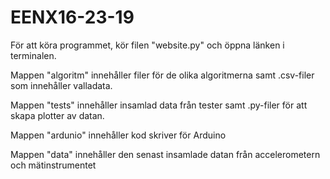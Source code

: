 # EENX16-23-19

För att köra programmet, kör filen "website.py" och öppna länken i terminalen.

Mappen "algoritm" innehåller filer för de olika algoritmerna samt .csv-filer som innehåller valladata.

Mappen "tests" innehåller insamlad data från tester samt .py-filer för att skapa plotter av datan.

Mappen "ardunio" innehåller kod skriver för Arduino

Mappen "data" innehåller den senast insamlade datan från accelerometern och mätinstrumentet

